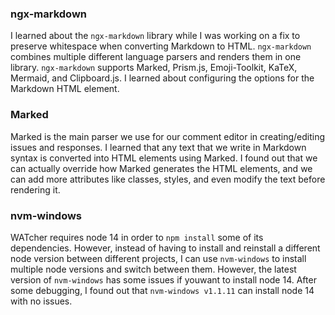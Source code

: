 ### ngx-markdown

<!-- List the aspects you learned, and the resources you used to learn them, and a brief summary of each resource. -->
I learned about the `ngx-markdown` library while I was working on a fix to preserve whitespace when converting Markdown to HTML. `ngx-markdown` combines multiple different language parsers and renders them in one library. `ngx-markdown` supports Marked, Prism.js, Emoji-Toolkit, KaTeX, Mermaid, and Clipboard.js. I learned about configuring the options for the Markdown HTML element.

### Marked

Marked is the main parser we use for our comment editor in creating/editing issues and responses. I learned that any text that we write in Markdown syntax is converted into HTML elements using Marked. I found out that we can actually override how Marked generates the HTML elements, and we can add more attributes like classes, styles, and even modify the text before rendering it.


### nvm-windows
WATcher requires node 14 in order to `npm install` some of its dependencies. However, instead of having to install and reinstall a different node version between different projects, I can use `nvm-windows` to install multiple node versions and switch between them. However, the latest version of `nvm-windows` has some issues if youwant to install node 14. After some debugging, I found out that `nvm-windows v1.1.11` can install node 14 with no issues.